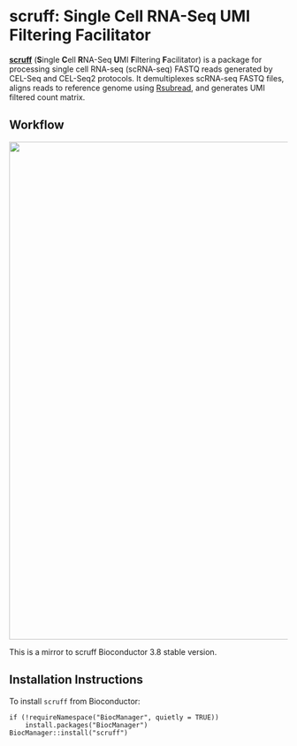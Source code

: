 # scruff: Single Cell RNA-Seq UMI Filtering Facilitator

[**scruff**](https://doi.org/10.1101/522037) (**S**ingle **C**ell **R**NA-Seq **U**MI **F**iltering **F**acilitator) is a package for processing single cell RNA-seq (scRNA-seq) FASTQ reads generated by CEL-Seq and CEL-Seq2 protocols. It demultiplexes scRNA-seq FASTQ files, aligns reads to reference genome using [Rsubread](https://doi.org/10.1093/nar/gkz114), and generates UMI filtered count matrix.

## Workflow
<p align="center"><img src="https://github.com/campbio/scruff/raw/master/data-raw/figure/20190312_scruff_workflow.png" height="900"></p>

This is a mirror to scruff Bioconductor 3.8 stable version.

## Installation Instructions

To install `scruff` from Bioconductor:
```
if (!requireNamespace("BiocManager", quietly = TRUE))
    install.packages("BiocManager")
BiocManager::install("scruff")
```
